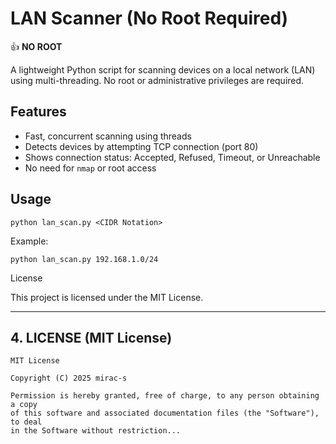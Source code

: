 # LAN Scanner (No Root Required)

👍 **NO ROOT**

A lightweight Python script for scanning devices on a local network (LAN) using multi-threading. No root or administrative privileges are required.

## Features
- Fast, concurrent scanning using threads
- Detects devices by attempting TCP connection (port 80)
- Shows connection status: Accepted, Refused, Timeout, or Unreachable
- No need for `nmap` or root access

## Usage

```
python lan_scan.py <CIDR Notation>
```
Example:

`python lan_scan.py 192.168.1.0/24`

License

This project is licensed under the MIT License.

---

## **4. LICENSE (MIT License)**

```text
MIT License

Copyright (C) 2025 mirac-s

Permission is hereby granted, free of charge, to any person obtaining a copy
of this software and associated documentation files (the "Software"), to deal
in the Software without restriction...
